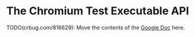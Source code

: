 # The Chromium Test Executable API

TODO(crbug.com/816629): Move the contents of the
[Google Doc](https://bit.ly/chromium-test-runner-api) here.
